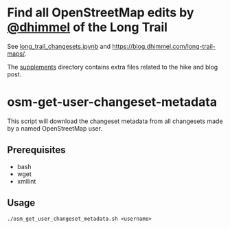 # Find all OpenStreetMap edits by [@dhimmel](https://www.openstreetmap.org/user/dhimmel) of the Long Trail

See [long_trail_changesets.ipynb](long_trail_changesets.ipynb) and https://blog.dhimmel.com/long-trail-maps/.

The [supplements](supplements) directory contains extra files related to the hike and blog post.

# osm-get-user-changeset-metadata

This script will download the changeset metadata from all changesets made by a named OpenStreetMap user.

## Prerequisites

 - bash
 - wget
 - xmllint

## Usage

    ./osm_get_user_changeset_metadata.sh <username>

